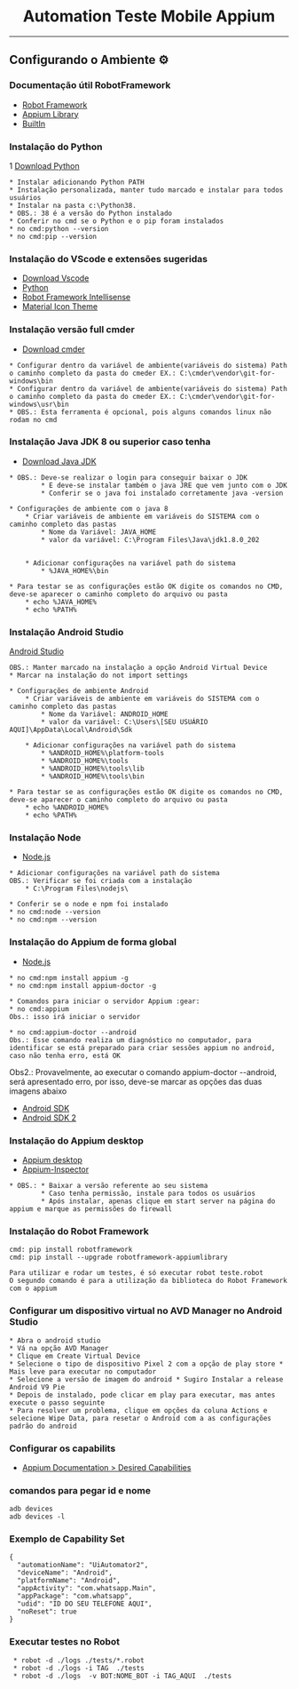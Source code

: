<h1 align="center">Automation Teste Mobile Appium</h1>

---

## Configurando o Ambiente :gear:

### Documentação útil RobotFramework

* [Robot Framework](https://robotframework.org/)
* [Appium Library](http://serhatbolsu.github.io/robotframework-appiumlibrary/AppiumLibrary.html)
* [BuiltIn](https://robotframework.org/robotframework/latest/libraries/BuiltIn.html#Should%20Be%20Equal)

### Instalação do Python
1 [Download Python](https://www.python.org/downloads/)
```
* Instalar adicionando Python PATH
* Instalação personalizada, manter tudo marcado e instalar para todos usuários
* Instalar na pasta c:\Python38. 
* OBS.: 38 é a versão do Python instalado
* Conferir no cmd se o Python e o pip foram instalados
* no cmd:python --version
* no cmd:pip --version
```
### Instalação do VScode e extensões sugeridas
* [Download Vscode](https://code.visualstudio.com/download)
* [Python](https://marketplace.visualstudio.com/items?itemName=ms-python.python)
* [Robot Framework Intellisense](https://marketplace.visualstudio.com/items?itemName=TomiTurtiainen.rf-intellisense)
* [Material Icon Theme](https://marketplace.visualstudio.com/items?itemName=PKief.material-icon-theme)

### Instalação versão full cmder
* [Download cmder](https://cmder.net/)
```
* Configurar dentro da variável de ambiente(variáveis do sistema) Path  o caminho completo da pasta do cmeder EX.: C:\cmder\vendor\git-for-windows\bin 
* Configurar dentro da variável de ambiente(variáveis do sistema) Path  o caminho completo da pasta do cmeder EX.: C:\cmder\vendor\git-for-windows\usr\bin
* OBS.: Esta ferramenta é opcional, pois alguns comandos linux não rodam no cmd
```

### Instalação Java JDK 8 ou superior caso tenha
* [Download Java JDK](https://www.oracle.com/br/java/technologies/javase/javase8-archive-downloads.html)
```
* OBS.: Deve-se realizar o login para conseguir baixar o JDK
        * E deve-se instalar também o java JRE que vem junto com o JDK
        * Conferir se o java foi instalado corretamente java -version
```
```
* Configurações de ambiente com o java 8
    * Criar variáveis de ambiente em variáveis do SISTEMA com o caminho completo das pastas
        * Nome da Variável: JAVA_HOME
        * valor da variável: C:\Program Files\Java\jdk1.8.0_202

    
    * Adicionar configurações na variável path do sistema
        * %JAVA_HOME%\bin
```
```
* Para testar se as configurações estão OK digite os comandos no CMD, deve-se aparecer o caminho completo do arquivo ou pasta
    * echo %JAVA_HOME%
    * echo %PATH%
```

### Instalação Android Studio
[Android Studio](https://developer.android.com/studio)
```
OBS.: Manter marcado na instalação a opção Android Virtual Device 
* Marcar na instalação do not import settings
```

```
* Configurações de ambiente Android
    * Criar variáveis de ambiente em variáveis do SISTEMA com o caminho completo das pastas
        * Nome da Variável: ANDROID_HOME
        * valor da variável: C:\Users\[SEU USUÁRIO AQUI]\AppData\Local\Android\Sdk
    
    * Adicionar configurações na variável path do sistema
        * %ANDROID_HOME%\platform-tools
        * %ANDROID_HOME%\tools
        * %ANDROID_HOME%\tools\lib
        * %ANDROID_HOME%\tools\bin
```

```
* Para testar se as configurações estão OK digite os comandos no CMD, deve-se aparecer o caminho completo do arquivo ou pasta
    * echo %ANDROID_HOME%
    * echo %PATH%
```

### Instalação Node
* [Node.js](https://nodejs.org/en/)
```
* Adicionar configurações na variável path do sistema
OBS.: Verificar se foi criada com a instalação
    * C:\Program Files\nodejs\
```

```
* Conferir se o node e npm foi instalado 
* no cmd:node --version
* no cmd:npm --version
```

### Instalação do Appium de forma global
* [Node.js](https://nodejs.org/en/)
```
* no cmd:npm install appium -g
* no cmd:npm install appium-doctor -g
```

```
* Comandos para iniciar o servidor Appium :gear:
* no cmd:appium
Obs.: isso irá iniciar o servidor

* no cmd:appium-doctor --android
Obs.: Esse comando realiza um diagnóstico no computador, para identificar se está preparado para criar sessões appium no android, caso não tenha erro, está OK
```
Obs2.: Provavelmente, ao executar o comando appium-doctor --android, será apresentado erro, por isso, deve-se marcar as opções das duas imagens abaixo 
* [Android SDK](https://i.stack.imgur.com/TIPNE.png)
* [Android SDK 2](https://i.stack.imgur.com/a0mtv.png)

### Instalação do Appium desktop
* [Appium desktop](https://appium.io/)
* [Appium-Inspector](https://github.com/appium/appium-inspector/releases)

```
* OBS.: * Baixar a versão referente ao seu sistema
        * Caso tenha permissão, instale para todos os usuários
        * Após instalar, apenas clique em start server na página do appium e marque as permissões do firewall
```

### Instalação do Robot Framework
```
cmd: pip install robotframework
cmd: pip install --upgrade robotframework-appiumlibrary
```
```
Para utilizar e rodar um testes, é só executar robot teste.robot
O segundo comando é para a utilização da biblioteca do Robot Framework com o appium
```

### Configurar um dispositivo virtual no AVD Manager no Android Studio
```
* Abra o android studio
* Vá na opção AVD Manager
* Clique em Create Virtual Device
* Selecione o tipo de dispositivo Pixel 2 com a opção de play store * Mais leve para executar no computador
* Selecione a versão de imagem do android * Sugiro Instalar a release Android V9 Pie
* Depois de instalado, pode clicar em play para executar, mas antes execute o passo seguinte
* Para resolver um problema, clique em opções da coluna Actions e selecione Wipe Data, para resetar o Android com a as configurações padrão do android 
```


### Configurar os capabilits 
* [Appium Documentation > Desired Capabilities](https://appium.io/docs/en/writing-running-appium/caps/)

### comandos para pegar id e nome
```
adb devices
adb devices -l
```

### Exemplo de Capability Set
```
{
  "automationName": "UiAutomator2",
  "deviceName": "Android",
  "platformName": "Android",
  "appActivity": "com.whatsapp.Main",
  "appPackage": "com.whatsapp",
  "udid": "ID DO SEU TELEFONE AQUI",
  "noReset": true
}
```

### Executar testes no Robot

```
 * robot -d ./logs ./tests/*.robot
 * robot -d ./logs -i TAG  ./tests
 * robot -d ./logs  -v BOT:NOME_BOT -i TAG_AQUI  ./tests
```
